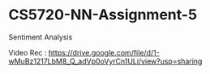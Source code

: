 # CS5720-NN-Assignment-5

Sentiment Analysis

Video Rec : https://drive.google.com/file/d/1-wMuBz1217LbM8_Q_adVp0oVyrCn1ULi/view?usp=sharing
